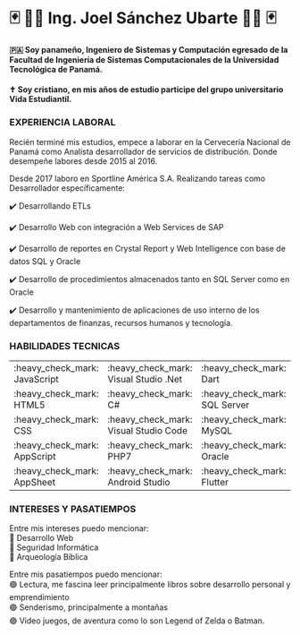 # :black_joker: :man_technologist: Ing. Joel Sánchez Ubarte :man_technologist: :black_joker:
#### :panama: Soy panameño, Ingeniero de Sistemas y Computación egresado de la Facultad de Ingeniería de Sistemas Computacionales de la Universidad Tecnológica de Panamá.
#### :latin_cross: Soy cristiano, en mis años de estudio participe del grupo universitario Vida Estudiantil.

### EXPERIENCIA LABORAL

Recién terminé mis estudios, empece a laborar en la Cervecería Nacional de Panamá como Analista desarrollador de servicios de distribución. Donde desempeñe labores desde 2015 al 2016.

Desde 2017 laboro en Sportline América S.A. Realizando tareas como Desarrollador específicamente:

  :heavy_check_mark: Desarrollando ETLs
  
  :heavy_check_mark: Desarrollo Web con integración a Web Services de SAP
  
  :heavy_check_mark: Desarrollo de reportes en Crystal Report y Web Intelligence con base de datos SQL y Oracle
  
  :heavy_check_mark: Desarrollo de procedimientos almacenados tanto en SQL Server como en Oracle
  
  :heavy_check_mark: Desarrollo y mantenimiento de aplicaciones de uso interno de los departamentos de finanzas, recursos humanos y tecnología.
  
### HABILIDADES TECNICAS

  <table>
    <tr>
      <td> :heavy_check_mark: JavaScript </td>
      <td> :heavy_check_mark: Visual Studio .Net </td>
      <td> :heavy_check_mark: Dart </td>
    </tr>
    <tr>
      <td> :heavy_check_mark: HTML5 </td>
      <td> :heavy_check_mark: C# </td>
      <td> :heavy_check_mark: SQL Server </td>
    </tr>
    <tr>
      <td> :heavy_check_mark: CSS </td>
      <td> :heavy_check_mark: Visual Studio Code </td>
      <td> :heavy_check_mark: MySQL </td>
    </tr>
    <tr>
      <td> :heavy_check_mark: AppScript </td>
      <td> :heavy_check_mark: PHP7 </td>
      <td> :heavy_check_mark: Oracle </td>
    </tr>
    <tr>
      <td> :heavy_check_mark: AppSheet </td>
      <td> :heavy_check_mark: Android Studio </td>
      <td> :heavy_check_mark: Flutter </td>
    </tr>
  </table>
  
### INTERESES Y PASATIEMPOS

Entre mis intereses puedo mencionar: <br>
:red_circle: Desarrollo Web <br>
:red_circle: Seguridad Informática <br>
:red_circle: Arqueología Bíblica <br>

Entre mis pasatiempos puedo mencionar: <br>
:purple_circle: Lectura, me fascina leer principalmente libros sobre desarrollo personal y emprendimiento <br>
:purple_circle: Senderismo, principalmente a montañas <br>
:purple_circle: Video juegos, de aventura como lo son Legend of Zelda o Batman.
  
<!--
**jsubarte/jsubarte** is a ✨ _special_ ✨ repository because its `README.md` (this file) appears on your GitHub profile.

Here are some ideas to get you started:

- 🔭 I’m currently working on ...
- 🌱 I’m currently learning ...
- 👯 I’m looking to collaborate on ...
- 🤔 I’m looking for help with ...
- 💬 Ask me about ...
- 📫 How to reach me: ...
- 😄 Pronouns: ...
- ⚡ Fun fact: ...
-->
